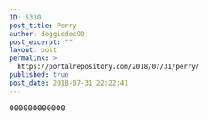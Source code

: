 ```yaml
---
ID: 5330
post_title: Perry
author: doggiedoc90
post_excerpt: ""
layout: post
permalink: >
  https://portalrepository.com/2018/07/31/perry/
published: true
post_date: 2018-07-31 22:22:41
---
```

<pre>000000000000</pre>